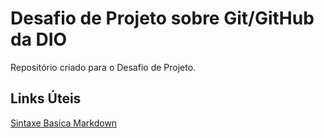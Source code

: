 # Desafio de Projeto  sobre Git/GitHub da DIO
Repositório  criado para o Desafio  de Projeto.

## Links Úteis
[Sintaxe Basica Markdown](https://www.markdownguide.org)
